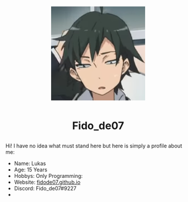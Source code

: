 <p align="center">
<img src="https://raw.githubusercontent.com/Fidode07/ImageHost/main/icon.png"/>
</p>
<h1 align="center" style="padding: 10px 20px;">Fido_de07</h1>


Hi! I have no idea what must stand here but here is simply a profile about me:
- Name: Lukas
- Age: 15 Years
- Hobbys: Only Programming:
- Website: <a href="https://fidode07.github.io/">fidode07.github.io</a>
- Discord: Fido_de07#9227
-
